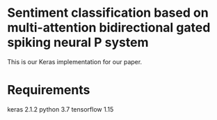 # Sentiment classification based on multi-attention bidirectional gated spiking neural P system
This is our Keras implementation for our paper.
# Requirements
keras 2.1.2
python 3.7
tensorflow 1.15
